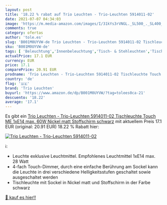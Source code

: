 ```yaml
---
layout: post
title: '18.22 % rabat auf Trio Leuchten - Trio-Leuchten 5914011-02'
date: 2021-07-07 04:34:03
image: 'https://m.media-amazon.com/images/I/31kYs3rVNGL._SL500_._SL400_.jpg'
comments: true
category: ofertas
author: 'tole.es'
slug: 'B001M0UYVW-de Trio Leuchten - Trio-Leuchten 5914011-02 Tischleuchte...'
sku: 'B001M0UYVW-de'
tags: [ 'Beleuchtung','Innenbeleuchtung','Tisch- & Stehleuchten','Tischlampen','trio leuchten', ]
actualPrice: 17.1 EUR
currency: EUR
price: 17.1
comparePrice: 20.91 EUR
prodname: 'Trio Leuchten - Trio-Leuchten 5914011-02 Tischleuchte Touch ME 1xE14 max. 60W Nickel matt Stoffschirm schwarz'
country: 'de'
flag: '🇩🇪'
brand: 'Trio Leuchten'
buyurl: 'https://www.amazon.de/dp/B001M0UYVW/?tag=tolees0ca-21'
descuento: '18.22'
average: '17.1'
---
```


Es gibt ein [Trio Leuchten - Trio-Leuchten 5914011-02 Tischleuchte Touch ME 1xE14 max. 60W Nickel matt Stoffschirm schwarz](https://www.amazon.de/dp/B001M0UYVW/?tag=tolees0ca-21) mit aktuellem Preis 17.1 EUR (original: 20.91 EUR) 18.22 % Rabatt hier:

[![Trio Leuchten - Trio-Leuchten 5914011-02](https://m.media-amazon.com/images/I/31kYs3rVNGL._SL500_._SL400_.jpg)](https://www.amazon.de/dp/B001M0UYVW/?tag=tolees0ca-21)

ℹ️:

- Leuchte exklusive Leuchtmittel. Empfohlenes Leuchtmittel 1xE14 max. 28 Watt
- 4-fach Touch-Dimmer, durch eine einfache Berührung am Sockel kann die Leuchte in drei verschiedene Helligkeitsstufen geschaltet sowie ausgeschaltet werden
- Tischleuchte mit Sockel in Nickel matt und Stoffschirm in der Farbe schwarz

[🛒 kauf es hier!!](https://www.amazon.de/dp/B001M0UYVW/?tag=tolees0ca-21)
